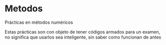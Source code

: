 # Metodos
Prácticas en métodos numéricos

Estas prácticas son con objeto de tener códigos armados para un examen, no significa que usarlos sea inteligente, sin saber como funcionan de antes
